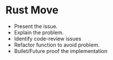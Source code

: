 # Rust Move

- Present the issue.
- Explain the problem.
- Identify code-review issues
- Refactor function to avoid problem.
- Bullet/Future proof the implementation